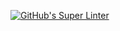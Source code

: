 [![GitHub's Super Linter](https://github.com/ICS2O-Programming-MariaG/Unit1-02-HTML-Images/workflows/GitHub's%20Super%20Linter/badge.svg)](https://github.com/ICS2O-Programming-MariaG/Unit1-02-HTML-Images/actions)
